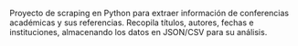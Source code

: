 Proyecto de scraping en Python para extraer información de conferencias académicas y sus referencias. Recopila títulos, autores, fechas e instituciones, almacenando los datos en JSON/CSV para su análisis.

